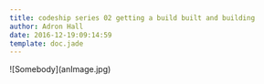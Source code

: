 ```yaml
---
title: codeship series 02 getting a build built and building
author: Adron Hall
date: 2016-12-19:09:14:59
template: doc.jade
---
```

<div class="image float-left">
    ![Somebody](anImage.jpg)
</div>
